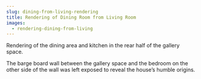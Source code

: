 ```yaml
---
slug: dining-from-living-rendering
title: Rendering of Dining Room from Living Room
images:
  - rendering-dining-from-living
---
```

Rendering of the dining area and kitchen in the rear half of the gallery space.

The barge board wall between the gallery space and the bedroom on the other side of the wall was left exposed to reveal the house’s humble origins.